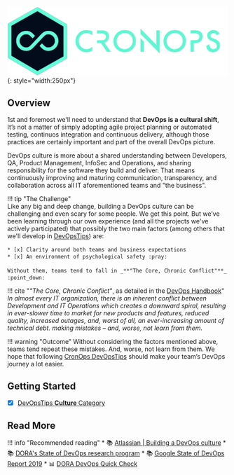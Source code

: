 ![cronops-logo](../assets/images/logos/cronops-isologo-simple.png "CronOps"){: style="width:250px"}

## Overview

1st and foremost we'll need to understand that **DevOps is a cultural shift**, It’s not a matter of simply adopting agile
project planning or automated testing, continuos integration and continuous delivery, although those practices are
certainly important and part of the overall DevOps picture.

DevOps culture is more about a shared understanding between Developers, QA, Product Management, InfoSec and Operations,
and sharing responsibility for the software they build and deliver. That means continuously improving and maturing
communication, transparency, and collaboration across all IT aforementioned teams and "the business".

!!! tip "The Challenge"    
    Like any big and deep change, building a DevOps culture can be challenging and even scary for some people.
    We get this point. But we’ve been learning through our own experience (and all the projects we've actively participated)
    that possibly the two main factors (among others that we'll develop in [DevOpsTips](../welcome.md)) are:

    * [x] Clarity around both teams and business expectations
    * [x] An environment of psychological safety :pray:

    Without them, teams tend to fall in _**"The Core, Chronic Conflict"**_ :point_down:

!!! cite "_"The Core, Chronic Conflict"_, as detailed in the [DevOps Handbook]((https://www.oreilly.com/library/view/the-devops-handbook/9781457191381/))"
    _In almost every IT organization, there is an inherent conflict between Development and IT Operations which creates
    a downward spiral, resulting in ever-slower time to market for new products and features, reduced quality, increased
    outages, and, worst of all, an ever-increasing amount of technical debt. making mistakes – and, worse, not learn
    from them._

!!! warning "Outcome"
    Without considering the factors mentioned above, teams tend repeat these mistakes. And, worse, not learn from them.
    We hope that following [CronOps DevOpsTips](https://devopstips.cronops.io) should make your team’s DevOps journey a
    lot easier.

## Getting Started

* [x] [DevOpsTips **Culture** Category](./index.md)


## Read More

!!! info "Recommended reading"
    * :books: [Atlassian | Building a DevOps culture](https://www.atlassian.com/team-playbook/examples/devops-culture)
    * :books: [DORA's State of DevOps research program](https://www.devops-research.com/research.html)
    * :books: [Google State of DevOps Report 2019](https://services.google.com/fh/files/misc/state-of-devops-2019.pdf)
    * :bar_chart: [DORA DevOps Quick Check](https://www.devops-research.com/quickcheck.html)

